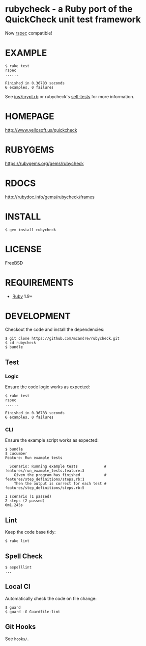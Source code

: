 # rubycheck - a Ruby port of the QuickCheck unit test framework

Now [rspec](http://rspec.info/) compatible!

# EXAMPLE

```
$ rake test
rspec
......

Finished in 0.36783 seconds
6 examples, 0 failures
```

See [ios7crypt.rb](https://github.com/mcandre/ios7crypt/blob/master/ruby/ios7crypt.rb) or rubycheck's [self-tests](https://github.com/mcandre/rubycheck/blob/master/spec/rubycheck_spec.rb) for more information.

# HOMEPAGE

http://www.yellosoft.us/quickcheck

# RUBYGEMS

https://rubygems.org/gems/rubycheck

# RDOCS

http://rubydoc.info/gems/rubycheck/frames

# INSTALL

```
$ gem install rubycheck
```

# LICENSE

FreeBSD

# REQUIREMENTS

* [Ruby](https://www.ruby-lang.org/) 1.9+

# DEVELOPMENT

Checkout the code and install the dependencies:

```
$ git clone https://github.com/mcandre/rubycheck.git
$ cd rubycheck
$ bundle
```

## Test

### Logic

Ensure the code logic works as expected:

```
$ rake test
rspec
......

Finished in 0.36783 seconds
6 examples, 0 failures
```

### CLI

Ensure the example script works as expected:

```
$ bundle
$ cucumber
Feature: Run example tests

  Scenario: Running example tests            # features/run_example_tests.feature:3
    Given the program has finished           # features/step_definitions/steps.rb:1
    Then the output is correct for each test # features/step_definitions/steps.rb:5

1 scenario (1 passed)
2 steps (2 passed)
0m1.245s
```

## Lint

Keep the code base tidy:

```
$ rake lint
```

## Spell Check

```
$ aspelllint
...
```

## Local CI

Automatically check the code on file change:

```
$ guard
$ guard -G Guardfile-lint
```

## Git Hooks

See `hooks/`.
